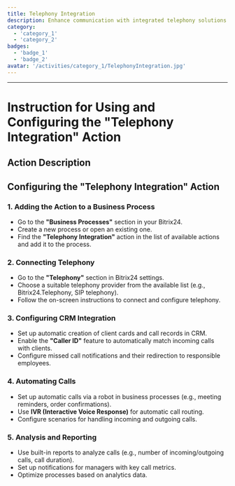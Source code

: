 ```yaml
---
title: Telephony Integration
description: Enhance communication with integrated telephony solutions.
category: 
  - 'category_1'
  - 'category_2'
badges:
  - 'badge_1'
  - 'badge_2'
avatar: '/activities/category_1/TelephonyIntegration.jpg'
---
```

---
# Instruction for Using and Configuring the "Telephony Integration" Action

## Action Description

## **Configuring the "Telephony Integration" Action**

### 1. Adding the Action to a Business Process
- Go to the **"Business Processes"** section in your Bitrix24.
- Create a new process or open an existing one.
- Find the **"Telephony Integration"** action in the list of available actions and add it to the process.

### 2. Connecting Telephony
- Go to the **"Telephony"** section in Bitrix24 settings.
- Choose a suitable telephony provider from the available list (e.g., Bitrix24.Telephony, SIP telephony).
- Follow the on-screen instructions to connect and configure telephony.

### 3. Configuring CRM Integration
- Set up automatic creation of client cards and call records in CRM.
- Enable the **"Caller ID"** feature to automatically match incoming calls with clients.
- Configure missed call notifications and their redirection to responsible employees.

### 4. Automating Calls
- Set up automatic calls via a robot in business processes (e.g., meeting reminders, order confirmations).
- Use **IVR (Interactive Voice Response)** for automatic call routing.
- Configure scenarios for handling incoming and outgoing calls.

### 5. Analysis and Reporting
- Use built-in reports to analyze calls (e.g., number of incoming/outgoing calls, call duration).
- Set up notifications for managers with key call metrics.
- Optimize processes based on analytics data.
